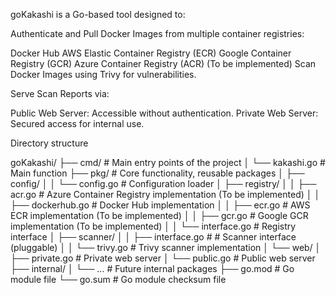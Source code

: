 goKakashi is a Go-based tool designed to:

Authenticate and Pull Docker Images from multiple container registries:

Docker Hub
AWS Elastic Container Registry (ECR)
Google Container Registry (GCR)
Azure Container Registry (ACR) (To be implemented)
Scan Docker Images using Trivy for vulnerabilities.

Serve Scan Reports via:

Public Web Server: Accessible without authentication.
Private Web Server: Secured access for internal use.

Directory structure

goKakashi/
├── cmd/                     # Main entry points of the project
│   └── kakashi.go           # Main function
├── pkg/                     # Core functionality, reusable packages
│   ├── config/
│   │   └── config.go        # Configuration loader
│   ├── registry/
│   │   ├── acr.go           # Azure Container Registry implementation (To be implemented)
│   │   ├── dockerhub.go     # Docker Hub implementation
│   │   ├── ecr.go           # AWS ECR implementation (To be implemented)
│   │   ├── gcr.go           # Google GCR implementation (To be implemented)
│   │   └── interface.go     # Registry interface
│   ├── scanner/
│   │   ├── interface.go     # # Scanner interface (pluggable)
│   │   └── trivy.go         # Trivy scanner implementation
│   └── web/
│       ├── private.go       # Private web server
│       └── public.go        # Public web server
├── internal/
│   └── ...                  # Future internal packages
├── go.mod                   # Go module file
└── go.sum                   # Go module checksum file
